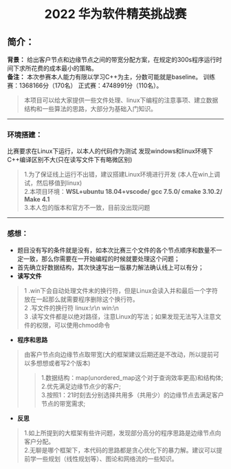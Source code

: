 <h1 align="center">2022&nbsp;华为软件精英挑战赛</h1> 

## 简介：  
__背景：__ 给出客户节点和边缘节点之间的带宽分配方案，在规定的300s程序运行时间下求所花费的成本最小的策略。  
__备注：__ 本次参赛本人能力有限以学习C++为主，分数可能就是baseline。 训练赛：1368166分（170名） 正式赛：4748991分（110名）。  
>本项目可以给大家提供一些文件处理、linux下编程的注意事项、建立数据结构和一些算法的思路，大部分为基础入门知识。 
------------------------------------------------------------------------------------------------- 
### 环境搭建：  
比赛要求在Linux下运行，以本人的代码作为测试 发现windows和linux环境下C++编译区别不大(只在读写文件下有略微区别)  
>1.为了保证线上运行不出错，建议搭建Linux环境进行开发 (本人在win上调试，然后移值到linux)  
>2.本项目环境：__WSL+ubuntu 18.04+vscode/ gcc 7.5.0/ cmake 3.10.2/ Make 4.1__  
>3.本人包的版本和官方不一致，目前没出现问题
------------------------------------------------------------------------------------------------- 
### 感想：   
* 题目没有写的条件就是没有，如本次比赛三个文件的各个节点顺序和数量不一定一致，那么你需要在一开始编程的时候就要处理这个问题；
* 首先确立好数据结构，其次快速写出一版暴力解法确认线上可以有分；
* __读写文件__ 
 >1 .win下会自动处理文件末的换行符，但是Linux会读入并和最后一个字符放在一起那么就需要程序删除这个换行符。  
 >2 .写文件的换行符 linux:\r\n win:\n  
 >3 .读写文件都是以绝对路径，注意Linux的写法；如果发现无法写入注意文件的权限，可以使用chmod命令  
* __程序和思路__  
> 由客户节点向边缘节点取带宽(大的框架建议后期还是不改动，所以提前可以多想想或者写2个版本)  
> > 1.数据结构：map(unordered_map这个对于查询效率更高)和结构体;  
> > 2.优先满足边缘节点少的客户;  
> > 3.按照1：21时刻去分别选择共用多（共用少）的边缘节点去满足客户节点的带宽需求;
 * __反思__ 
> 1.如上所提到的大框架有些许问题，发现部分高分的程序思路是边缘节点向客户分配。  
> 2.无聊是哪个框架下，本代码的思路都是贪心优化下的暴力解。建议可以提前学一些规划（线性规划等）、图论和网络流的一些知识。
